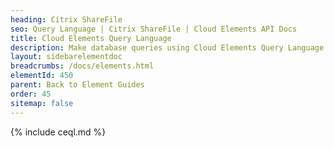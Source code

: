 ```yaml
---
heading: Citrix ShareFile
seo: Query Language | Citrix ShareFile | Cloud Elements API Docs
title: Cloud Elements Query Language
description: Make database queries using Cloud Elements Query Language.
layout: sidebarelementdoc
breadcrumbs: /docs/elements.html
elementId: 450
parent: Back to Element Guides
order: 45
sitemap: false
---
```


{% include ceql.md %}

